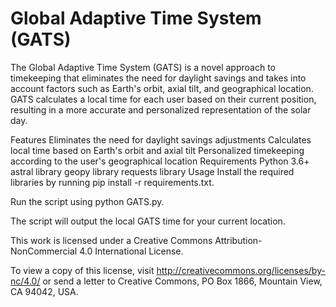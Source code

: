# Global Adaptive Time System (GATS)
The Global Adaptive Time System (GATS) is a novel approach to timekeeping that eliminates the need for daylight savings and takes into account factors such as Earth's orbit, axial tilt, and geographical location. GATS calculates a local time for each user based on their current position, resulting in a more accurate and personalized representation of the solar day.

Features
Eliminates the need for daylight savings adjustments
Calculates local time based on Earth's orbit and axial tilt
Personalized timekeeping according to the user's geographical location
Requirements
Python 3.6+
astral library
geopy library
requests library
Usage
Install the required libraries by running pip install -r requirements.txt.

Run the script using python GATS.py.

The script will output the local GATS time for your current location.

This work is licensed under a Creative Commons Attribution-NonCommercial 4.0 International License.

To view a copy of this license, visit http://creativecommons.org/licenses/by-nc/4.0/ or send a letter to Creative Commons, PO Box 1866, Mountain View, CA 94042, USA.
